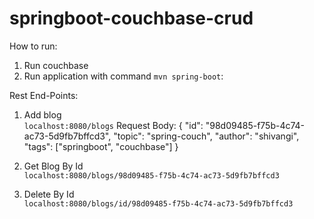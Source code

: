 # springboot-couchbase-crud

How to run:

1. Run couchbase
2. Run application with command <code>mvn spring-boot</code>:

Rest End-Points:

1. Add blog<br>
  <code>localhost:8080/blogs</code>
  Request Body:
  {
      "id": "98d09485-f75b-4c74-ac73-5d9fb7bffcd3",
      "topic": "spring-couch",
      "author": "shivangi",
      "tags": ["springboot", "couchbase"]
  }

2. Get Blog By Id<br>
  <code>localhost:8080/blogs/98d09485-f75b-4c74-ac73-5d9fb7bffcd3</code>
  
3. Delete By Id<br>
  <code>localhost:8080/blogs/id/98d09485-f75b-4c74-ac73-5d9fb7bffcd3</code>
